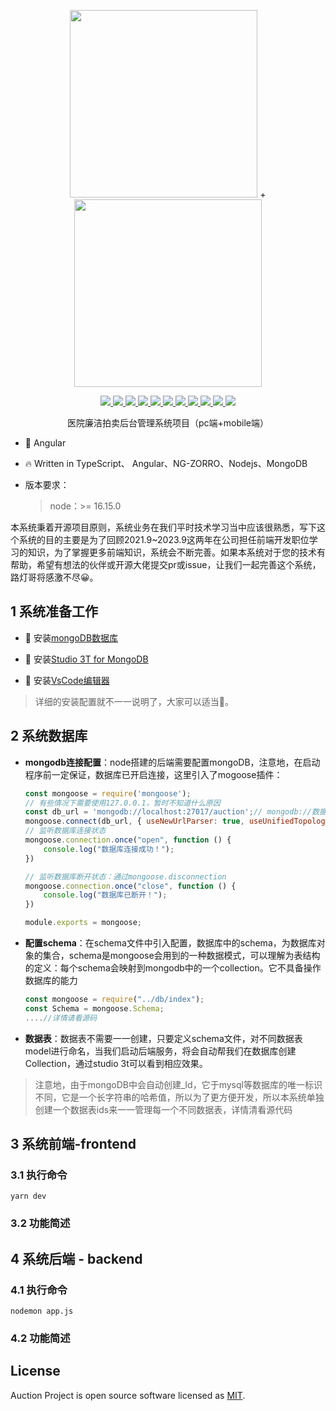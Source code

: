 <p align="center">
  <img width="300px" src="https://img.alicdn.com/tfs/TB1g.mWZAL0gK0jSZFtXXXQCXXa-200-200.svg">
    +
  <img width="300px" src="https://img.alicdn.com/tfs/TB1Z0PywTtYBeNjy1XdXXXXyVXa-186-200.svg">
</p>
<p align="center">
  <a href="https://codecov.io/gh/element-plus/element-plus">
     <img src="https://img.shields.io/badge/angular-v15.2.6-brightgreen">
  </a>
   <a href="https://codecov.io/gh/element-plus/element-plus">
     <img src="https://img.shields.io/badge/rxjs-v7.8.0-brightgreen">
  </a>
  <a href="https://codecov.io/gh/element-plus/element-plus">
     <img src="https://img.shields.io/badge/ng--zorro--antd-v15.1.0-brightgreen">
  </a>
  <a href="https://npmcharts.com/compare/element-plus?minimal=true">
    <img src="https://img.shields.io/badge/node-v16.15.0-brightgreen">
  </a>
  <a href="https://codecov.io/gh/element-plus/element-plus">
     <img src="https://img.shields.io/badge/mongoDB-v6.0.0-brightgreen">
  </a>
   <a href="https://codecov.io/gh/element-plus/element-plus">
     <img src="https://img.shields.io/badge/mongoose-v6.4.4-brightgreen">
  </a>
  <a href="https://codecov.io/gh/element-plus/element-plus">
     <img src="https://img.shields.io/badge/express-v4.18.1-brightgreen">
  </a>
  <a href="https://codecov.io/gh/element-plus/element-plus">
     <img src="https://img.shields.io/badge/jsonwebtoken-v8.5.1-brightgreen">
  </a>
  <a href="https://codecov.io/gh/element-plus/element-plus">
     <img src="https://img.shields.io/badge/node--schedule-v2.1.1-brightgreen">
  </a>
  <a href="https://codecov.io/gh/element-plus/element-plus">
     <img src="https://img.shields.io/badge/morgan-v1.10.0-brightgreen">
  </a>
   <a href="https://codecov.io/gh/element-plus/element-plus">
     <img src="https://img.shields.io/badge/ckeditor-v4.0.0-brightgreen">
  </a>
  <br>
</p>


<p align="center">医院廉洁拍卖后台管理系统项目（pc端+mobile端）</p>

- 💪 Angular
- 🔥 Written in TypeScript、 Angular、NG-ZORRO、Nodejs、MongoDB

- 版本要求：

  > node：>= 16.15.0
  >
  > 

本系统秉着开源项目原则，系统业务在我们平时技术学习当中应该很熟悉，写下这个系统的目的主要是为了回顾2021.9~2023.9这两年在公司担任前端开发职位学习的知识，为了掌握更多前端知识，系统会不断完善。如果本系统对于您的技术有帮助，希望有想法的伙伴或开源大佬提交pr或issue，让我们一起完善这个系统，路灯哥将感激不尽😀。

## 1 系统准备工作

- 🔎 安装[mongoDB数据库](https://www.mongodb.com/try/download/community-kubernetes-operator)

- 🔎 安装[Studio 3T for MongoDB](https://studio3t.com/download/)
- 🔎 安装[VsCode编辑器](https://code.visualstudio.com/)

> 详细的安装配置就不一一说明了，大家可以适当🔎。

## 2 系统数据库

- **mongodb连接配置**：node搭建的后端需要配置mongoDB，注意地，在启动程序前一定保证，数据库已开启连接，这里引入了mogoose插件：

  ```js
  const mongoose = require('mongoose');
  // 有些情况下需要使用127.0.0.1，暂时不知道什么原因
  const db_url = 'mongodb://localhost:27017/auction';// mongodb://数据库ip地址/数据库名 如果端口号默认27017，可以省略不写
  mongoose.connect(db_url, { useNewUrlParser: true, useUnifiedTopology: true });
  // 监听数据库连接状态
  mongoose.connection.once("open", function () {
      console.log("数据库连接成功！");
  })
  
  // 监听数据库断开状态：通过mongoose.disconnection
  mongoose.connection.once("close", function () {
      console.log("数据库已断开！");
  })
  
  module.exports = mongoose;
  ```

- **配置schema**：在schema文件中引入配置，数据库中的schema，为数据库对象的集合，schema是mongoose会用到的一种数据模式，可以理解为表结构的定义：每个schema会映射到mongodb中的一个collection。它不具备操作数据库的能力

  ```js
  const mongoose = require("../db/index");
  const Schema = mongoose.Schema;
  ....//详情请看源码
  ```

- **数据表**：数据表不需要一一创建，只要定义schema文件，对不同数据表model进行命名，当我们启动后端服务，将会自动帮我们在数据库创建Collection，通过studio 3t可以看到相应效果。

> 注意地，由于mongoDB中会自动创建_Id，它于mysql等数据库的唯一标识不同，它是一个长字符串的哈希值，所以为了更方便开发，所以本系统单独创建一个数据表ids来一一管理每一个不同数据表，详情清看源代码

## 3 系统前端-frontend

### 3.1 执行命令

```
yarn dev
```

### 3.2 功能简述

## 4 系统后端 - backend 

### 4.1 执行命令

```
nodemon app.js
```

### 4.2  功能简述

## License

Auction Project is open source software licensed as
[MIT](https://github.com/wushengzhu/auction/blob/main/LICENSE).